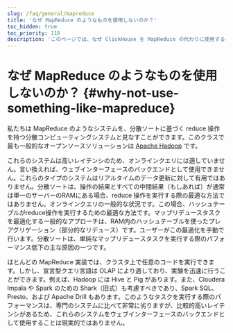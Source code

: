 ```yaml
---
slug: /faq/general/mapreduce
title: 'なぜ MapReduce のようなものを使用しないのか？'
toc_hidden: true
toc_priority: 110
description: 'このページでは、なぜ ClickHouse を MapReduce の代わりに使用するのかを説明します'
---
```



# なぜ MapReduce のようなものを使用しないのか？ {#why-not-use-something-like-mapreduce}

私たちは MapReduce のようなシステムを、分散ソートに基づく reduce 操作を持つ分散コンピューティングシステムと見なすことができます。このクラスで最も一般的なオープンソースソリューションは [Apache Hadoop](http://hadoop.apache.org) です。

これらのシステムは高いレイテンシのため、オンラインクエリには適していません。言い換えれば、ウェブインターフェースのバックエンドとして使用できません。これらのタイプのシステムはリアルタイムのデータ更新に対して有用ではありません。分散ソートは、操作の結果とすべての中間結果（もしあれば）が通常は単一のサーバーのRAMにある場合、reduce 操作を実行する際の最適な方法ではありません。オンラインクエリの一般的な状況です。この場合、ハッシュテーブルがreduce操作を実行するための最適な方法です。マップリデュースタスクを最適化する一般的なアプローチは、RAM内のハッシュテーブルを使ったプレアグリゲーション（部分的なリデュース）です。ユーザーがこの最適化を手動で行います。分散ソートは、単純なマップリデュースタスクを実行する際のパフォーマンス低下の主な原因の一つです。

ほとんどの MapReduce 実装では、クラスタ上で任意のコードを実行できます。しかし、宣言型クエリ言語は OLAP により適しており、実験を迅速に行うことができます。例えば、Hadoop には Hive と Pig があります。また、Cloudera Impala や Spark のための Shark（旧式）も考慮すべきであり、Spark SQL、Presto、および Apache Drill もあります。このようなタスクを実行する際のパフォーマンスは、専門のシステムに比べて非常に劣りますが、比較的高いレイテンシがあるため、これらのシステムをウェブインターフェースのバックエンドとして使用することは現実的ではありません。
